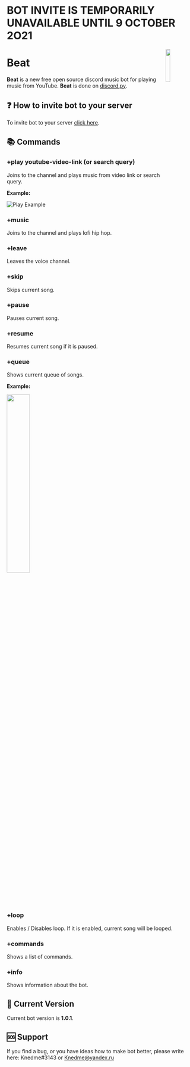 # BOT INVITE IS TEMPORARILY UNAVAILABLE UNTIL 9 OCTOBER 2O21

<img src="http://i.piccy.info/i9/37aa9b8e20bca4ac7655a2e956e4433c/1631730793/163906/1440926/round1x.png" align="right" width="15%">

# Beat
**Beat** is a new free open source discord music bot for playing music from YouTube. **Beat** is done on [discord.py](https://discordpy.readthedocs.io).

## ❓ How to invite bot to your server

To invite bot to your server [click here](https://discord.com/api/oauth2/authorize?client_id=883986382719189033&permissions=3230784&scope=bot).

## 📚 Commands

### +play youtube-video-link (or search query)
Joins to the channel and plays music from video link or search query.

**Example:**

![Play Example](https://media0.giphy.com/media/rePkBe8XXuQoAXkfMw/giphy.gif?cid=790b761177aaeebaf4284d30d61ca900f1123669bc3ae45c&rid=giphy.gif&ct=g)

### +music
Joins to the channel and plays lofi hip hop.

### +leave
Leaves the voice channel.

### +skip
Skips current song.

### +pause
Pauses current song.

### +resume
Resumes current song if it is paused.

### +queue
Shows current queue of songs.

**Example:**

<img src="https://media4.giphy.com/media/4kk1LOqn7rC19iml6v/giphy.gif?cid=790b7611afec1afb5c7e2f4e8cb1b6f8a459421fb07a694b&rid=giphy.gif&ct=g" width="35%">

### +loop
Enables / Disables loop. If it is enabled, current song will be looped.

### +commands
Shows a list of commands.

### +info 
Shows information about the bot.

## 🌌 Current Version
Current bot version is **1.0.1**.

## 🆘 Support
If you find a bug, or you have ideas how to make bot better, please write here: Knedme#3143 or Knedme@yandex.ru
